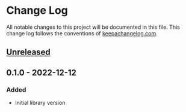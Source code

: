 # Change Log
All notable changes to this project will be documented in this file. This change log follows the conventions of [keepachangelog.com](http://keepachangelog.com/).

## [Unreleased]

## 0.1.0 - 2022-12-12

### Added
- Initial library version

[Unreleased]: https://github.com/gethop-dev/logger-appender.cloudwatch/compare/0.1.0...HEAD
[0.1.0]: https://github.com/gethop-dev/logger-appender.cloudwatch/releases/tag/v0.1.0
